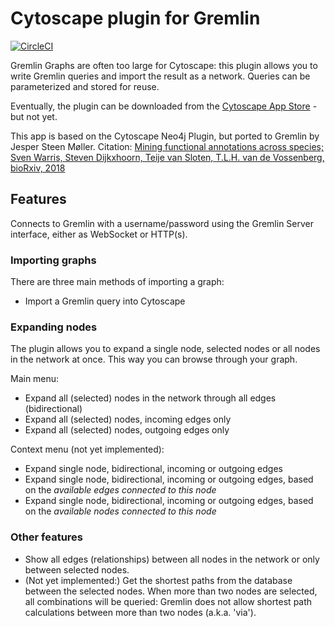 # Cytoscape plugin for Gremlin

[![CircleCI](https://circleci.com/gh/jespersm/cytoscape-gremlin.svg?style=svg)](https://circleci.com/gh/jespersm/cytoscape-gremlin)

Gremlin Graphs are often too large for Cytoscape: this plugin allows you to write Gremlin queries and import the result as a network. 
Queries can be parameterized and stored for reuse.  

Eventually, the plugin can be downloaded from the [Cytoscape App Store](http://apps.cytoscape.org/apps/cytoscapegremlin) - but not yet.

This app is based on the Cytoscape Neo4j Plugin, but ported to Gremlin by Jesper Steen Møller.
Citation: [Mining functional annotations across species; Sven Warris, Steven Dijkxhoorn, Teije van Sloten, T.L.H. van de Vossenberg, bioRxiv, 2018](https://www.biorxiv.org/content/early/2018/07/16/369785)

## Features
Connects to Gremlin with a username/password using the Gremlin Server interface, either as WebSocket or HTTP(s).

### Importing graphs
There are three main methods of importing a graph:
- Import a Gremlin query into Cytoscape

### Expanding nodes
The plugin allows you to expand a single node, selected nodes or all nodes in the network at once. This way you can browse through your graph.

Main menu:
- Expand all (selected) nodes in the network through all edges (bidirectional)
- Expand all (selected) nodes, incoming edges only
- Expand all (selected) nodes, outgoing edges only

Context menu (not yet implemented):
- Expand single node, bidirectional, incoming or outgoing edges
- Expand single node, bidirectional, incoming or outgoing edges, based on the _available edges connected to this node_
- Expand single node, bidirectional, incoming or outgoing edges, based on the _available nodes connected to this node_

### Other features
- Show all edges (relationships) between all nodes in the network or only between selected nodes.
- (Not yet implemented:) Get the shortest paths from the database between the selected nodes. When more than two nodes are selected, all combinations will be queried: Gremlin does not allow shortest path calculations between more than two nodes (a.k.a. 'via').
